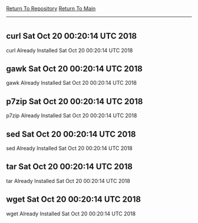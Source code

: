 [Return To Repository](https://github.com/deathbybandaid/piholeparser/)
[Return To Main](https://github.com/deathbybandaid/piholeparser/blob/master/RecentRunLogs/Mainlog.md)
____________________________________
# 
## curl Sat Oct 20 00:20:14 UTC 2018
curl Already Installed Sat Oct 20 00:20:14 UTC 2018
## gawk Sat Oct 20 00:20:14 UTC 2018
gawk Already Installed Sat Oct 20 00:20:14 UTC 2018
## p7zip Sat Oct 20 00:20:14 UTC 2018
p7zip Already Installed Sat Oct 20 00:20:14 UTC 2018
## sed Sat Oct 20 00:20:14 UTC 2018
sed Already Installed Sat Oct 20 00:20:14 UTC 2018
## tar Sat Oct 20 00:20:14 UTC 2018
tar Already Installed Sat Oct 20 00:20:14 UTC 2018
## wget Sat Oct 20 00:20:14 UTC 2018
wget Already Installed Sat Oct 20 00:20:14 UTC 2018
